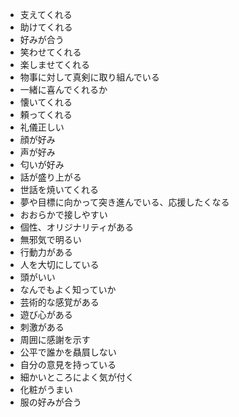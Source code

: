 - 支えてくれる
- 助けてくれる
- 好みが合う
- 笑わせてくれる
- 楽しませてくれる
- 物事に対して真剣に取り組んでいる
- 一緒に喜んでくれるか
- 懐いてくれる
- 頼ってくれる
- 礼儀正しい
- 顔が好み
- 声が好み
- 匂いが好み
- 話が盛り上がる
- 世話を焼いてくれる
- 夢や目標に向かって突き進んでいる、応援したくなる
- おおらかで接しやすい
- 個性、オリジナリティがある
- 無邪気で明るい
- 行動力がある
- 人を大切にしている
- 頭がいい
- なんでもよく知っていか
- 芸術的な感覚がある
- 遊び心がある
- 刺激がある
- 周囲に感謝を示す
- 公平で誰かを贔屓しない
- 自分の意見を持っている
- 細かいところによく気が付く
- 化粧がうまい
- 服の好みが合う

